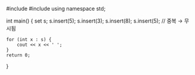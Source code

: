 #include <iostream>
#include <set>
using namespace std;

int main() {
    set<int> s;
    s.insert(5);
    s.insert(3);
    s.insert(8);
    s.insert(5);  // 중복 → 무시됨

    for (int x : s) {
        cout << x << ' ';
    }
    return 0;
}
